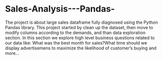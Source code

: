 # Sales-Analysis---Pandas-
The project is about large sales dataframe fully diagnosed using the Python Pandas library.  This project started by clean up the dataset, then move to modify columns according to the demands, and than data exploration section. In this section we explore high level business questions related to our data like: What was the best month for sales?What time should we display advertisemens to maximize the likelihood of customer’s buying and more...
